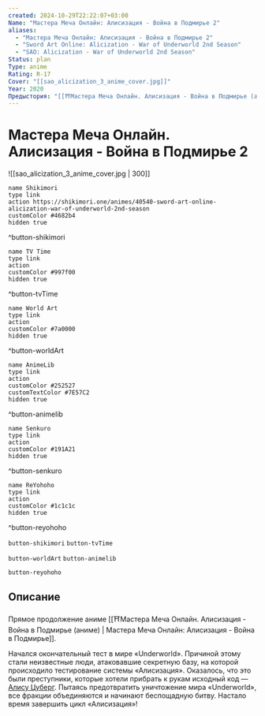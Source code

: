 ```yaml
---
created: 2024-10-29T22:22:07+03:00
Name: "Мастера Меча Онлайн: Алисизация - Война в Подмирье 2"
aliases:
  - "Мастера Меча Онлайн: Алисизация - Война в Подмирье 2"
  - "Sword Art Online: Alicization - War of Underworld 2nd Season"
  - "SAO: Alicization - War of Underworld 2nd Season"
Status: plan
Type: anime
Rating: R-17
Cover: "[[sao_alicization_3_anime_cover.jpg]]"
Year: 2020
Предыстория: "[[⛩️Мастера Меча Онлайн. Алисизация - Война в Подмирье (аниме)]]"
---
```


# Мастера Меча Онлайн. Алисизация - Война в Подмирье 2

![[sao_alicization_3_anime_cover.jpg | 300]]

```button
name Shikimori
type link
action https://shikimori.one/animes/40540-sword-art-online-alicization-war-of-underworld-2nd-season
customColor #4682b4
hidden true
```
^button-shikimori

```button
name TV Time
type link
action 
customColor #997f00
hidden true
```
^button-tvTime

```button
name World Art
type link
action 
customColor #7a0000
hidden true
```
^button-worldArt

```button
name AnimeLib
type link
action 
customColor #252527
customTextColor #7E57C2
hidden true
```
^button-animelib

```button
name Senkuro
type link
action 
customColor #191A21
hidden true
```
^button-senkuro

```button
name ReYohoho
type link
action 
customColor #1c1c1c
hidden true
```
^button-reyohoho



`button-shikimori` `button-tvTime`

`button-worldArt` `button-animelib`

`button-reyohoho`

## Описание

Прямое продолжение аниме [[⛩️Мастера Меча Онлайн. Алисизация - Война в Подмирье (аниме) | Мастера Меча Онлайн: Алисизация - Война в Подмирье]].

Начался окончательный тест в мире «Underworld». Причиной этому стали неизвестные люди, атаковавшие секретную базу, на которой происходило тестирование системы «Алисизация». Оказалось, что это были преступники, которые хотели прибрать к рукам исходный код —  [Алису Цуберг](https://shikimori.one/characters/75450-alice-zuberg). Пытаясь предотвратить уничтожение мира «Underworld», все фракции объединяются и начинают беспощадную битву. Настало время завершить цикл «Алисизация»!
